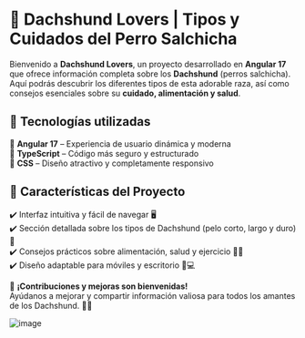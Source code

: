 # 🐶 Dachshund Lovers | Tipos y Cuidados del Perro Salchicha  

Bienvenido a **Dachshund Lovers**, un proyecto desarrollado en **Angular 17** que ofrece información completa sobre los **Dachshund** (perros salchicha).  
Aquí podrás descubrir los diferentes tipos de esta adorable raza, así como consejos esenciales sobre su **cuidado, alimentación y salud**.  

## 🚀 Tecnologías utilizadas  

🔹 **Angular 17** – Experiencia de usuario dinámica y moderna  
🔹 **TypeScript** – Código más seguro y estructurado  
🔹 **CSS** – Diseño atractivo y completamente responsivo  

## 📌 Características del Proyecto  

✔️ Interfaz intuitiva y fácil de navegar 🖥️  
✔️ Sección detallada sobre los tipos de Dachshund (pelo corto, largo y duro) 🐾  
✔️ Consejos prácticos sobre alimentación, salud y ejercicio 🏥🍖  
✔️ Diseño adaptable para móviles y escritorio 📱💻  

📢 **¡Contribuciones y mejoras son bienvenidas!**  
Ayúdanos a mejorar y compartir información valiosa para todos los amantes de los Dachshund. 💖🐶  

![image]([https://github.com/LuisaMora/DACHSHUND-FRONT/blob/c3b516dadff0d319ead2f9c129996cf7b81e31c4/Dachshund1.JPG](https://github.com/LuisaMora/DACHSHUND-FRONT/blob/4a19ad2e0657ab0cf4b9ee95c05dda98a0b022c3/CapturaDachshund.JPG))
